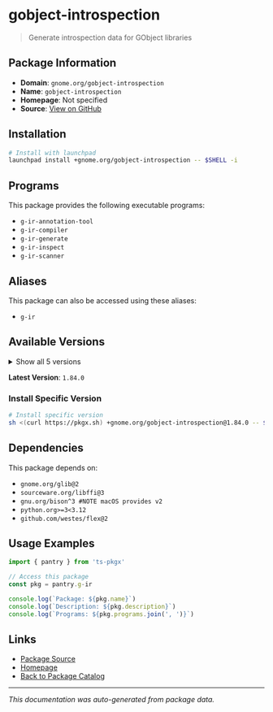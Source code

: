 # gobject-introspection

> Generate introspection data for GObject libraries

## Package Information

- **Domain**: `gnome.org/gobject-introspection`
- **Name**: `gobject-introspection`
- **Homepage**: Not specified
- **Source**: [View on GitHub](https://github.com/pkgxdev/pantry/tree/main/projects/gnome.org/gobject-introspection/package.yml)

## Installation

```bash
# Install with launchpad
launchpad install +gnome.org/gobject-introspection -- $SHELL -i
```

## Programs

This package provides the following executable programs:

- `g-ir-annotation-tool`
- `g-ir-compiler`
- `g-ir-generate`
- `g-ir-inspect`
- `g-ir-scanner`

## Aliases

This package can also be accessed using these aliases:

- `g-ir`

## Available Versions

<details>
<summary>Show all 5 versions</summary>

- `1.84.0`, `1.83.4`, `1.83.2`, `1.82.0`, `1.72.0`

</details>

**Latest Version**: `1.84.0`

### Install Specific Version

```bash
# Install specific version
sh <(curl https://pkgx.sh) +gnome.org/gobject-introspection@1.84.0 -- $SHELL -i
```

## Dependencies

This package depends on:

- `gnome.org/glib@2`
- `sourceware.org/libffi@3`
- `gnu.org/bison^3 #NOTE macOS provides v2`
- `python.org>=3<3.12`
- `github.com/westes/flex@2`

## Usage Examples

```typescript
import { pantry } from 'ts-pkgx'

// Access this package
const pkg = pantry.g-ir

console.log(`Package: ${pkg.name}`)
console.log(`Description: ${pkg.description}`)
console.log(`Programs: ${pkg.programs.join(', ')}`)
```

## Links

- [Package Source](https://github.com/pkgxdev/pantry/tree/main/projects/gnome.org/gobject-introspection/package.yml)
- [Homepage](#)
- [Back to Package Catalog](../package-catalog.md)

---

*This documentation was auto-generated from package data.*
